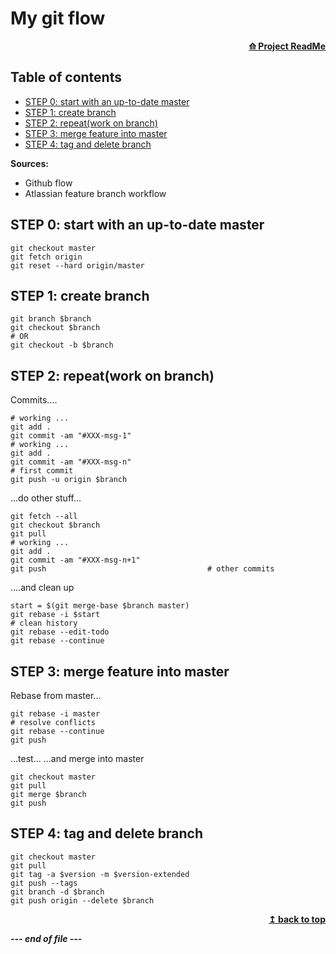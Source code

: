 # My git flow
<div align="right">
    <b><a href="../README.md">⟰ Project ReadMe</a></b>
</div>

## Table of contents
- [STEP 0: start with an up-to-date master](#step-0-start-with-an-up-to-date-master)
- [STEP 1: create branch](#step-1-create-branch)
- [STEP 2: repeat(work on branch)](#step-2-repeat-work-on-branch-)
- [STEP 3: merge feature into master](#step-3-merge-feature-into-master)
- [STEP 4: tag and delete branch](#step-4-tag-and-delete-branch)

**Sources:**
- Github flow
- Atlassian feature branch workflow

## STEP 0: start with an up-to-date master
```shell
git checkout master
git fetch origin
git reset --hard origin/master
```
## STEP 1: create branch
```shell
git branch $branch
git checkout $branch
# OR
git checkout -b $branch
```
## STEP 2: repeat(work on branch)
Commits....
```shell
# working ...
git add .
git commit -am "#XXX-msg-1"
# working ...
git add .
git commit -am "#XXX-msg-n"
# first commit
git push -u origin $branch                  
```
...do other stuff...
```shell
git fetch --all
git checkout $branch
git pull
# working ...
git add .
git commit -am "#XXX-msg-n+1"
git push                                    # other commits
```
....and clean up
```shell
start = $(git merge-base $branch master)
git rebase -i $start
# clean history
git rebase --edit-todo
git rebase --continue
```

## STEP 3: merge feature into master

Rebase from master...
```shell
git rebase -i master
# resolve conflicts
git rebase --continue
git push
```
...test...
...and merge into master
```shell
git checkout master
git pull
git merge $branch
git push
```

## STEP 4: tag and delete branch
```shell
git checkout master
git pull
git tag -a $version -m $version-extended
git push --tags
git branch -d $branch
git push origin --delete $branch      
```
<div align="right">
    <b><a href="#my-git-flow">↥ back to top</a></b>
</div>

___--- end of file ---___
